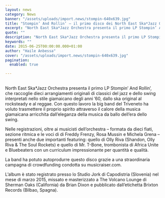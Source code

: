 ```yaml
---
layout: news
category: News
banner: "/assets/uploads/import.news/stompin-640x639.jpg"
title: "Stompin’ And Rollin’ – il primo disco dei North East Ska*Jazz Orchestra"
excerpt: "North East Ska*Jazz Orchestra presenta il primo LP Stompin’ And Rollin’, che raccoglie dieci arrangiamenti originali di classici del jazz e dello swing interpretati nello stile giamaicano degli anni ’60, dallo ska original al rocksteady e al reggae. Con questo lavoro la big band del Triveneto ha voluto trasmettere il proprio spirito attraverso il calore [&hellip"
quote: ""
description: "North East Ska*Jazz Orchestra presenta il primo LP Stompin’ And Rollin’, che raccoglie dieci arrangiamenti originali di classici del jazz e dello swing interpretati nello stile giamaicano degli anni ’60, dallo ska original al rocksteady e al reggae. Con questo lavoro la big band del Triveneto ha voluto trasmettere il proprio spirito attraverso il calore [&hellip"
keywords: ""
date: 2015-06-25T00:00:00.000+01:00
author: "Haile Anbessa"
cover: "/assets/uploads/import.news/stompin-640x639.jpg"
pagination:
  enabled: true

---
```


[](https://hotmc.com/wp-content/uploads/2015/06/stompin.jpg)  
North East Ska\*Jazz Orchestra presenta il primo LP Stompin’ And Rollin’, che raccoglie dieci arrangiamenti originali di classici del jazz e dello swing interpretati nello stile giamaicano degli anni ’60, dallo ska original al rocksteady e al reggae. Con questo lavoro la big band del Triveneto ha voluto trasmettere il proprio spirito attraverso il calore della musica giamaicana arricchita dall’eleganza della musica da ballo dell’era dello swing.

Nelle registrazioni, oltre ai musicisti dell’orchestra – formata da dieci fiati, sezione ritmica e le voci di di Freddy Frenzy, Rosa Mussin e Michela Grena – presenti anche due importanti featuring: quello di Olly Riva (Shandon, Olly Riva & The Soul Rockets) e quello di Mr. T-Bone, trombonista di Africa Unite e Bluebeaters con un curriculum impressionante per quantità e qualità.

La band ha potuto autoprodurre questo disco grazie a una straordinaria campagna di crowdfunding condotta su musicraiser.com.

L’album è stato registrato presso lo Studio Jork di Capodistria (Slovenia) nel mese di marzo 2015, missato e masterizzato a The Volcano Lounge di Sherman Oaks (California) da Brian Dixon e pubblicato dall’etichetta Brixton Records (Bilbao, Spagna).